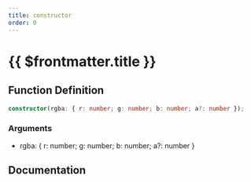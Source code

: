 ```yaml
---
title: constructor
order: 0
---
```


# {{ $frontmatter.title }}

## Function Definition

```ts
constructor(rgba: { r: number; g: number; b: number; a?: number });
```

### Arguments

* rgba: \{ r: number; g: number; b: number; a?: number \}

## Documentation

<!--@include: ./parts/constructor.md-->
